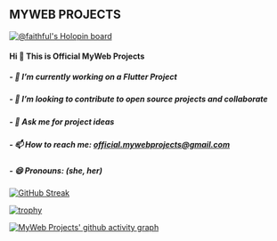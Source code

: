 
## MYWEB PROJECTS

[![@faithful's Holopin board](https://holopin.io/api/user/board?user=faithful)](https://holopin.io/@faithful)

#### Hi 👋 This is Official MyWeb Projects

<!-- **official-mywebprojects/official-mywebprojects** is a ✨ _special_ ✨ repository because its `README.md` (this file) appears on your GitHub profile. -->


<h5>- 🔭 I’m currently working on a Flutter Project</h5>

<h5>- 👯 I’m looking to contribute to open source projects and collaborate</h5>

<h5>- 💬 Ask me for project ideas</h5>

<h5>- 📫 How to reach me: <a href="mailto:official.mywebprojects@gmail.com">official.mywebprojects@gmail.com</a></h5>

<h5>- 😄 Pronouns: (she, her)</h5>


[![GitHub Streak](https://streak-stats.demolab.com/?user=official-mywebprojects&theme=dark)](https://git.io/streak-stats)

[![trophy](https://github-profile-trophy.vercel.app/?username=official-mywebprojects&theme=onedark)](https://github.com/official-mywebprojects/github-profile-trophy)

[![MyWeb Projects' github activity graph](https://activity-graph.herokuapp.com/graph?username=official-mywebprojects&theme=xcode)](https://github.com/official-mywebprojects/github-readme-activity-graph)
